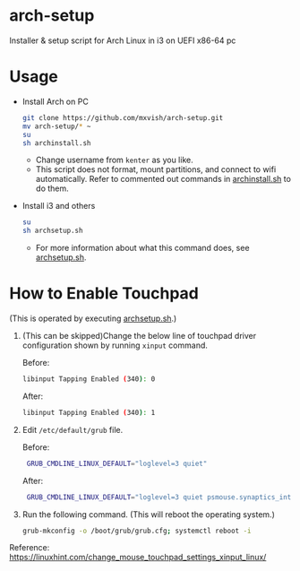 # arch-setup
Installer &amp; setup script for Arch Linux in i3 on UEFI x86-64 pc

# Usage
- Install Arch on PC
  ```sh
  git clone https://github.com/mxvish/arch-setup.git
  mv arch-setup/* ~
  su
  sh archinstall.sh
  ```
  - Change username from `kenter` as you like.
  - This script does not format, mount partitions, and connect to wifi automatically.
  Refer to commented out commands in [archinstall.sh](archinstall.sh) to do them.

- Install i3 and others
  ```sh
  su
  sh archsetup.sh
  ```
  - For more information about what this command does, see [archsetup.sh](archsetup.sh).
  
# How to Enable Touchpad

(This is operated by executing [archsetup.sh](archsetup.sh).)
1. (This can be skipped)Change the below line of touchpad driver configuration shown by running `xinput` command.
  
   Before:
   ```sh
   libinput Tapping Enabled (340): 0
   ```
   After:
    ```sh
   libinput Tapping Enabled (340): 1
   ```

2. Edit `/etc/default/grub` file.

   Before:
   ```sh
    GRUB_CMDLINE_LINUX_DEFAULT="loglevel=3 quiet"
    ```
   After:
   ```sh
    GRUB_CMDLINE_LINUX_DEFAULT="loglevel=3 quiet psmouse.synaptics_intertouch=1"
    ```
 
3. Run the following command. (This will reboot the operating system.)
    ```sh
    grub-mkconfig -o /boot/grub/grub.cfg; systemctl reboot -i
    ```
  
Reference: https://linuxhint.com/change_mouse_touchpad_settings_xinput_linux/
